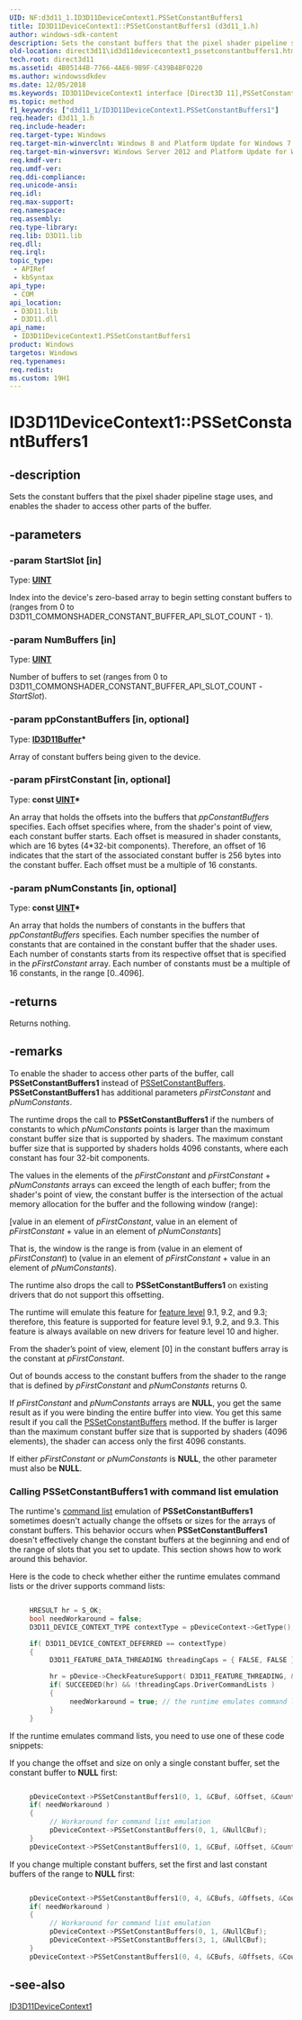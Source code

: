 ```yaml
---
UID: NF:d3d11_1.ID3D11DeviceContext1.PSSetConstantBuffers1
title: ID3D11DeviceContext1::PSSetConstantBuffers1 (d3d11_1.h)
author: windows-sdk-content
description: Sets the constant buffers that the pixel shader pipeline stage uses, and enables the shader to access other parts of the buffer.
old-location: direct3d11\id3d11devicecontext1_pssetconstantbuffers1.htm
tech.root: direct3d11
ms.assetid: 4B05144B-7766-4AE6-9B9F-C439B4BF0220
ms.author: windowssdkdev
ms.date: 12/05/2018
ms.keywords: ID3D11DeviceContext1 interface [Direct3D 11],PSSetConstantBuffers1 method, ID3D11DeviceContext1.PSSetConstantBuffers1, ID3D11DeviceContext1::PSSetConstantBuffers1, PSSetConstantBuffers1, PSSetConstantBuffers1 method [Direct3D 11], PSSetConstantBuffers1 method [Direct3D 11],ID3D11DeviceContext1 interface, d3d11_1/ID3D11DeviceContext1::PSSetConstantBuffers1, direct3d11.id3d11devicecontext1_pssetconstantbuffers1
ms.topic: method
f1_keywords: ["d3d11_1/ID3D11DeviceContext1.PSSetConstantBuffers1"]
req.header: d3d11_1.h
req.include-header: 
req.target-type: Windows
req.target-min-winverclnt: Windows 8 and Platform Update for Windows 7 [desktop apps \| UWP apps]
req.target-min-winversvr: Windows Server 2012 and Platform Update for Windows Server 2008 R2 [desktop apps \| UWP apps]
req.kmdf-ver: 
req.umdf-ver: 
req.ddi-compliance: 
req.unicode-ansi: 
req.idl: 
req.max-support: 
req.namespace: 
req.assembly: 
req.type-library: 
req.lib: D3D11.lib
req.dll: 
req.irql: 
topic_type:
 - APIRef
 - kbSyntax
api_type:
 - COM
api_location:
 - D3D11.lib
 - D3D11.dll
api_name:
 - ID3D11DeviceContext1.PSSetConstantBuffers1
product: Windows
targetos: Windows
req.typenames: 
req.redist: 
ms.custom: 19H1
---
```


# ID3D11DeviceContext1::PSSetConstantBuffers1


## -description


Sets the constant buffers that the pixel shader pipeline stage uses, and enables the shader to access other parts of the buffer.
      


## -parameters




### -param StartSlot [in]

Type: <b><a href="https://docs.microsoft.com/windows/desktop/WinProg/windows-data-types">UINT</a></b>

Index into the device's zero-based array to begin setting constant buffers to (ranges from 0 to D3D11_COMMONSHADER_CONSTANT_BUFFER_API_SLOT_COUNT - 1).
          


### -param NumBuffers [in]

Type: <b><a href="https://docs.microsoft.com/windows/desktop/WinProg/windows-data-types">UINT</a></b>

Number of buffers to set (ranges from 0 to D3D11_COMMONSHADER_CONSTANT_BUFFER_API_SLOT_COUNT - <i>StartSlot</i>).
          


### -param ppConstantBuffers [in, optional]

Type: <b><a href="https://docs.microsoft.com/windows/desktop/api/d3d11/nn-d3d11-id3d11buffer">ID3D11Buffer</a>*</b>

Array of constant buffers being given to the device.
          


### -param pFirstConstant [in, optional]

Type: <b>const <a href="https://docs.microsoft.com/windows/desktop/WinProg/windows-data-types">UINT</a>*</b>

An array that holds the offsets into the buffers that  <i>ppConstantBuffers</i> specifies.
            Each offset specifies where, from the shader's point of view, each constant buffer starts.
            Each offset is measured in shader constants, which are 16 bytes (4*32-bit components).
            Therefore, an offset of 16 indicates that the start of the associated constant buffer is 256 bytes into the constant buffer.
            Each offset must be a multiple of 16 constants.
          


### -param pNumConstants [in, optional]

Type: <b>const <a href="https://docs.microsoft.com/windows/desktop/WinProg/windows-data-types">UINT</a>*</b>

An array that holds the numbers of constants in the buffers that  <i>ppConstantBuffers</i> specifies.
            Each number specifies the number of constants that are contained in the constant buffer that the shader uses.
            Each number of constants starts from its respective offset that is specified in the <i>pFirstConstant</i> array.
            Each number of constants must be a multiple of 16 constants, in the range [0..4096].
          


## -returns



Returns nothing.
          




## -remarks



To enable the shader to access other parts of the buffer, call
          <b>PSSetConstantBuffers1</b> instead of <a href="https://docs.microsoft.com/windows/desktop/api/d3d11/nf-d3d11-id3d11devicecontext-pssetconstantbuffers">PSSetConstantBuffers</a>.
          <b>PSSetConstantBuffers1</b> has additional parameters <i>pFirstConstant</i> and <i>pNumConstants</i>.
        

The runtime drops the call to <b>PSSetConstantBuffers1</b> if the numbers of constants to which <i>pNumConstants</i> points
          is larger than the maximum constant buffer size that is supported by shaders.
          The maximum constant buffer size that is supported by shaders holds 4096 constants, where each constant has four 32-bit components.
        

The values in the elements of the <i>pFirstConstant</i> and <i>pFirstConstant</i> + <i>pNumConstants</i> arrays can exceed the length of each buffer;
          from the shader's point of view, the constant buffer is the intersection of the actual memory allocation for the buffer and
          the following window (range):
        

[value in an element of <i>pFirstConstant</i>, value in an element of <i>pFirstConstant</i> + value in an element of <i>pNumConstants</i>]
        

That is, the window is the range is from (value in an element of <i>pFirstConstant</i>) to (value in an element of <i>pFirstConstant</i> + value in an element of <i>pNumConstants</i>).
        

The runtime also drops the call to <b>PSSetConstantBuffers1</b> on existing drivers that do not support this offsetting.
        

The runtime will emulate this feature for <a href="https://docs.microsoft.com/windows/desktop/direct3d11/overviews-direct3d-11-devices-downlevel-intro">feature level</a> 9.1, 9.2, and 9.3; therefore, this feature is supported for feature level 9.1, 9.2, and 9.3.
          This feature is always available on new drivers for feature level 10 and higher.
        

From the shader’s point of view, element [0] in the constant buffers array is the constant at <i>pFirstConstant</i>.
        

Out of bounds access to the constant buffers from the shader to the range that is defined by <i>pFirstConstant</i> and <i>pNumConstants</i> returns 0.
        

If <i>pFirstConstant</i> and <i>pNumConstants</i> arrays are <b>NULL</b>, you get the same result as if you were binding the entire buffer into view.
          You get this same result if you call the <a href="https://docs.microsoft.com/windows/desktop/api/d3d11/nf-d3d11-id3d11devicecontext-pssetconstantbuffers">PSSetConstantBuffers</a> method.
          If the buffer is larger than the maximum constant buffer size that is supported by shaders (4096 elements), the shader can access only the first 4096 constants.
        

If either <i>pFirstConstant</i> or <i>pNumConstants</i> is <b>NULL</b>, the other parameter must also be <b>NULL</b>.
        

<h3><a id="Calling_PSSetConstantBuffers1_with_command_list_emulation"></a><a id="calling_pssetconstantbuffers1_with_command_list_emulation"></a><a id="CALLING_PSSETCONSTANTBUFFERS1_WITH_COMMAND_LIST_EMULATION"></a>Calling PSSetConstantBuffers1 with command list emulation</h3>
The runtime's <a href="https://docs.microsoft.com/windows/desktop/direct3d11/overviews-direct3d-11-render-multi-thread-command-list">command list</a> emulation of
            <b>PSSetConstantBuffers1</b> sometimes doesn't actually change the offsets or sizes for the arrays of constant buffers.
            This behavior occurs when <b>PSSetConstantBuffers1</b> doesn't effectively change the constant buffers at the beginning and end of the range of slots that you set to update.
            This section shows how to work around this behavior.
          

Here is the code to check whether either the runtime emulates command lists or the driver supports command lists:
            


```cpp

     HRESULT hr = S_OK;
     bool needWorkaround = false;
     D3D11_DEVICE_CONTEXT_TYPE contextType = pDeviceContext->GetType();

     if( D3D11_DEVICE_CONTEXT_DEFERRED == contextType)
     {
          D3D11_FEATURE_DATA_THREADING threadingCaps = { FALSE, FALSE };

          hr = pDevice->CheckFeatureSupport( D3D11_FEATURE_THREADING, &threadingCaps, sizeof(threadingCaps) );
          if( SUCCEEDED(hr) && !threadingCaps.DriverCommandLists )
          {
               needWorkaround = true; // the runtime emulates command lists.
          }
     }

```


If the runtime emulates command lists, you need to use one of these code snippets:
          

If you change the offset and size on only a single constant buffer, set the constant buffer to <b>NULL</b> first:
            


```cpp

     pDeviceContext->PSSetConstantBuffers1(0, 1, &CBuf, &Offset, &Count);
     if( needWorkaround )
     {
          // Workaround for command list emulation
          pDeviceContext->PSSetConstantBuffers(0, 1, &NullCBuf);
     }
     pDeviceContext->PSSetConstantBuffers1(0, 1, &CBuf, &Offset, &Count);

```


If you change multiple constant buffers, set the first and last constant buffers of the range to <b>NULL</b> first:
            


```cpp

     pDeviceContext->PSSetConstantBuffers1(0, 4, &CBufs, &Offsets, &Counts);
     if( needWorkaround )
     {
          // Workaround for command list emulation
          pDeviceContext->PSSetConstantBuffers(0, 1, &NullCBuf);
          pDeviceContext->PSSetConstantBuffers(3, 1, &NullCBuf);
     }
     pDeviceContext->PSSetConstantBuffers1(0, 4, &CBufs, &Offsets, &Counts);

```





## -see-also




<a href="https://docs.microsoft.com/windows/desktop/api/d3d11_1/nn-d3d11_1-id3d11devicecontext1">ID3D11DeviceContext1</a>
 

 

